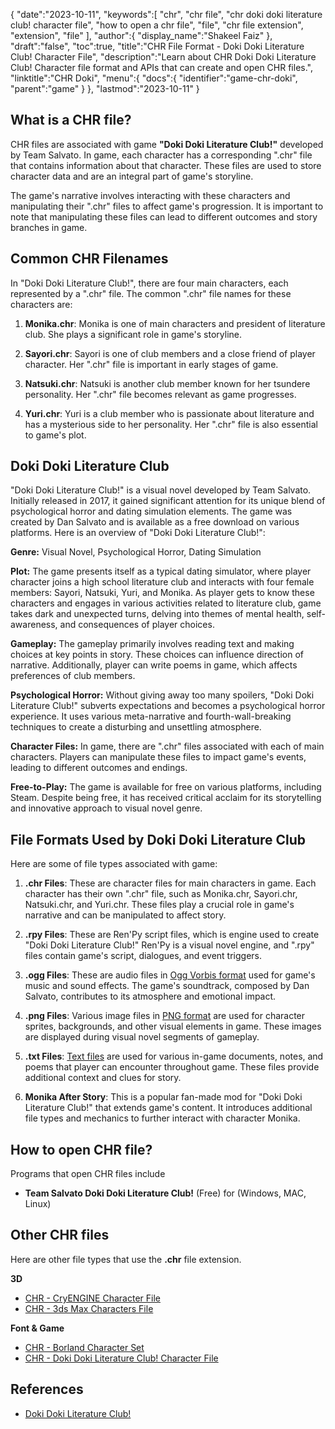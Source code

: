{
   "date":"2023-10-11",
   "keywords":[
      "chr",
      "chr file",
      "chr doki doki literature club! character file",
      "how to open a chr file",
      "file",
      "chr file extension",
      "extension",
      "file"
   ],
   "author":{
      "display_name":"Shakeel Faiz"
   },
   "draft":"false",
   "toc":true,
   "title":"CHR File Format - Doki Doki Literature Club! Character File",
   "description":"Learn about CHR Doki Doki Literature Club! Character file format and APIs that can create and open CHR files.",
   "linktitle":"CHR Doki",
   "menu":{
      "docs":{
         "identifier":"game-chr-doki",
         "parent":"game"
      }
   },
   "lastmod":"2023-10-11"
}

## What is a CHR file?

CHR files are associated with game **"Doki Doki Literature Club!"** developed by Team Salvato. In game, each character has a corresponding ".chr" file that contains information about that character. These files are used to store character data and are an integral part of game's storyline.

The game's narrative involves interacting with these characters and manipulating their ".chr" files to affect game's progression. It is important to note that manipulating these files can lead to different outcomes and story branches in game.

## Common CHR Filenames

In "Doki Doki Literature Club!", there are four main characters, each represented by a ".chr" file. The common ".chr" file names for these characters are:

1.  **Monika.chr**: Monika is one of main characters and president of literature club. She plays a significant role in game's storyline.
    
2.  **Sayori.chr**: Sayori is one of club members and a close friend of player character. Her ".chr" file is important in early stages of game.
    
3.  **Natsuki.chr**: Natsuki is another club member known for her tsundere personality. Her ".chr" file becomes relevant as game progresses.
    
4.  **Yuri.chr**: Yuri is a club member who is passionate about literature and has a mysterious side to her personality. Her ".chr" file is also essential to game's plot.

## Doki Doki Literature Club

"Doki Doki Literature Club!" is a visual novel developed by Team Salvato. Initially released in 2017, it gained significant attention for its unique blend of psychological horror and dating simulation elements. The game was created by Dan Salvato and is available as a free download on various platforms. Here is an overview of "Doki Doki Literature Club!":

**Genre:** Visual Novel, Psychological Horror, Dating Simulation

**Plot:** The game presents itself as a typical dating simulator, where player character joins a high school literature club and interacts with four female members: Sayori, Natsuki, Yuri, and Monika. As player gets to know these characters and engages in various activities related to literature club, game takes dark and unexpected turns, delving into themes of mental health, self-awareness, and consequences of player choices.

**Gameplay:** The gameplay primarily involves reading text and making choices at key points in story. These choices can influence direction of narrative. Additionally, player can write poems in game, which affects preferences of club members.

**Psychological Horror:** Without giving away too many spoilers, "Doki Doki Literature Club!" subverts expectations and becomes a psychological horror experience. It uses various meta-narrative and fourth-wall-breaking techniques to create a disturbing and unsettling atmosphere.

**Character Files:** In game, there are ".chr" files associated with each of main characters. Players can manipulate these files to impact game's events, leading to different outcomes and endings.

**Free-to-Play:** The game is available for free on various platforms, including Steam. Despite being free, it has received critical acclaim for its storytelling and innovative approach to visual novel genre.

## File Formats Used by Doki Doki Literature Club

Here are some of file types associated with game:

1.  **.chr Files**: These are character files for main characters in game. Each character has their own ".chr" file, such as Monika.chr, Sayori.chr, Natsuki.chr, and Yuri.chr. These files play a crucial role in game's narrative and can be manipulated to affect story.
    
2.  **.rpy Files**: These are Ren'Py script files, which is engine used to create "Doki Doki Literature Club!" Ren'Py is a visual novel engine, and ".rpy" files contain game's script, dialogues, and event triggers.
    
3.  **.ogg Files**: These are audio files in [Ogg Vorbis format](/audio/ogg/) used for game's music and sound effects. The game's soundtrack, composed by Dan Salvato, contributes to its atmosphere and emotional impact.
    
4.  **.png Files**: Various image files in [PNG format](/image/png/) are used for character sprites, backgrounds, and other visual elements in game. These images are displayed during visual novel segments of gameplay.
    
5.  **.txt Files**: [Text files](/word-processing/txt/) are used for various in-game documents, notes, and poems that player can encounter throughout game. These files provide additional context and clues for story.
    
6.  **Monika After Story**: This is a popular fan-made mod for "Doki Doki Literature Club!" that extends game's content. It introduces additional file types and mechanics to further interact with character Monika.

## How to open CHR file?

Programs that open CHR files include

- **Team Salvato Doki Doki Literature Club!** (Free) for (Windows, MAC, Linux)

## Other CHR files

Here are other file types that use the **.chr** file extension.

**3D**
- [CHR - CryENGINE Character File](/3d/chr-cryengine/)
- [CHR - 3ds Max Characters File](/3d/chr-3ds/)

**Font & Game**
- [CHR - Borland Character Set](/font/chr/)
- [CHR - Doki Doki Literature Club! Character File](/game/chr-doki/)

## References
* [Doki Doki Literature Club!](https://en.wikipedia.org/wiki/Doki_Doki_Literature_Club!)
